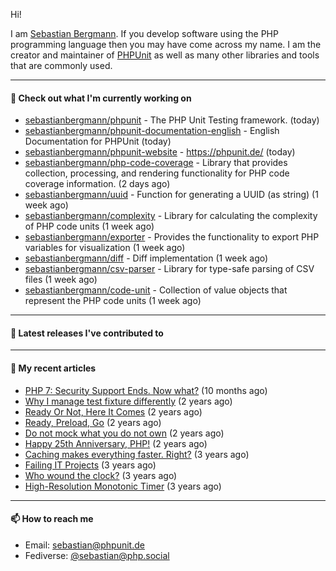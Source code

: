 Hi!

I am [Sebastian Bergmann](https://sebastian-bergmann.de/). If you develop software using the PHP programming language then you may have come across my name. I am the creator and maintainer of [PHPUnit](https://phpunit.de/) as well as many other libraries and tools that are commonly used.

---

#### 👷 Check out what I'm currently working on

- [sebastianbergmann/phpunit](https://github.com/sebastianbergmann/phpunit) - The PHP Unit Testing framework. (today)
- [sebastianbergmann/phpunit-documentation-english](https://github.com/sebastianbergmann/phpunit-documentation-english) - English Documentation for PHPUnit (today)
- [sebastianbergmann/phpunit-website](https://github.com/sebastianbergmann/phpunit-website) - https://phpunit.de/ (today)
- [sebastianbergmann/php-code-coverage](https://github.com/sebastianbergmann/php-code-coverage) - Library that provides collection, processing, and rendering functionality for PHP code coverage information. (2 days ago)
- [sebastianbergmann/uuid](https://github.com/sebastianbergmann/uuid) - Function for generating a UUID (as string) (1 week ago)
- [sebastianbergmann/complexity](https://github.com/sebastianbergmann/complexity) - Library for calculating the complexity of PHP code units (1 week ago)
- [sebastianbergmann/exporter](https://github.com/sebastianbergmann/exporter) - Provides the functionality to export PHP variables for visualization (1 week ago)
- [sebastianbergmann/diff](https://github.com/sebastianbergmann/diff) - Diff implementation (1 week ago)
- [sebastianbergmann/csv-parser](https://github.com/sebastianbergmann/csv-parser) - Library for type-safe parsing of CSV files (1 week ago)
- [sebastianbergmann/code-unit](https://github.com/sebastianbergmann/code-unit) - Collection of value objects that represent the PHP code units (1 week ago)

---

#### 🔭 Latest releases I've contributed to


---

#### 📜 My recent articles

- [PHP 7: Security Support Ends. Now what?](https://thephp.cc/articles/php-7-security-support-ends-now-what?ref=rss) (10 months ago)
- [Why I manage test fixture differently](https://thephp.cc/articles/why-i-manage-test-fixture-differently?ref=rss) (2 years ago)
- [Ready Or Not, Here It Comes](https://thephp.cc/articles/ready-or-not-here-it-comes?ref=rss) (2 years ago)
- [Ready, Preload, Go](https://thephp.cc/articles/ready-preload-go?ref=rss) (2 years ago)
- [Do not mock what you do not own](https://thephp.cc/articles/do-not-mock-what-you-do-not-own?ref=rss) (2 years ago)
- [Happy 25th Anniversary, PHP!](https://thephp.cc/articles/happy-25th-anniversary-php?ref=rss) (2 years ago)
- [Caching makes everything faster. Right?](https://thephp.cc/articles/caching-makes-everything-faster-right?ref=rss) (3 years ago)
- [Failing IT Projects](https://thephp.cc/articles/failing-it-projects?ref=rss) (3 years ago)
- [Who wound the clock?](https://thephp.cc/articles/who-wound-the-clock?ref=rss) (3 years ago)
- [High-Resolution Monotonic Timer](https://thephp.cc/articles/high-resolution-monotonic-timer?ref=rss) (3 years ago)

---

#### 📫 How to reach me

- Email: [sebastian@phpunit.de](mailto://sebastian@phpunit.de)
- Fediverse: [@sebastian@php.social](https://phpc.social/@sebastian)
